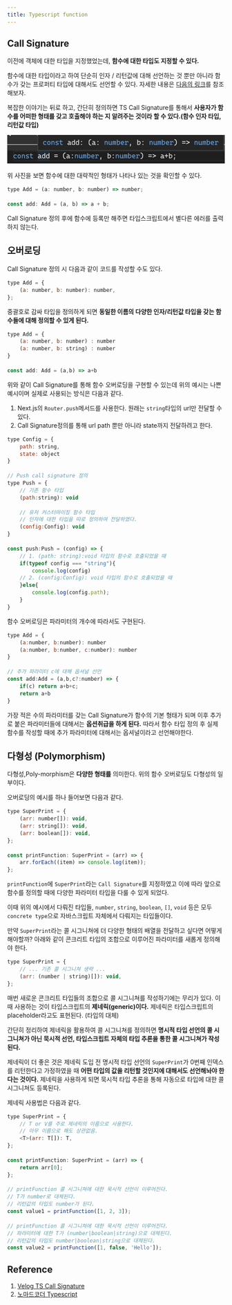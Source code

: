```yaml
---
title: Typescript function
---
```


## Call Signature

이전에 객체에 대한 타입을 지정했었는데, **함수에 대한 타입도 지정할 수 있다.**

함수에 대한 타입이라고 하여 단순히 인자 / 리턴값에 대해 선언하는 것 뿐만 아니라 함수가 갖는 프로퍼티 타입에 대해서도 선언할 수 있다. 자세한 내용은 [다음의 링크](https://velog.io/@zerozoo-front/Call-signature)를 참조해보자.

복잡한 이야기는 뒤로 하고, 간단히 정의하면 TS Call Signature를 통해서 **사용자가 함수를 어떠한 형태를 갖고 호출해야 하는 지 알려주는 것이라 할 수 있다.(함수 인자 타입, 리턴값 타입)**

![Call Signature](../.vuepress/assets/typescript/callSignature.png)

위 사진을 보면 함수에 대한 대략적인 형태가 나타나 있는 것을 확인할 수 있다.

```javascript
type Add = (a: number, b: number) => number;

const add: Add = (a, b) => a + b;
```

Call Signature 정의 후에 함수에 등록만 해주면 타입스크립트에서 별다른 에러를 출력하지 않는다.

## 오버로딩

Call Signature 정의 시 다음과 같이 코드를 작성할 수도 있다.

```javascript
type Add = {
    (a: number, b: number): number,
};
```

중괄호로 감싸 타입을 정의하게 되면 **동일한 이름의 다양한 인자/리턴값 타입을 갖는 함수들에 대해 정의할 수 있게 된다.**

```javascript
type Add = {
    (a: number, b: number) : number
    (a: number, b: string) : number
}

const add: Add = (a,b) => a+b
```

위와 같이 Call Signature를 통해 함수 오버로딩을 구현할 수 있는데 위의 예시는 나쁜 예시이며 실제로 사용되는 방식은 다음과 같다.

1. Next.js의 `Router.push`메서드를 사용한다. 원래는 `string`타입의 url만 전달할 수 있다.
2. Call Signature정의를 통해 url path 뿐만 아니라 state까지 전달하려고 한다.

```javascript
type Config = {
    path: string,
    state: object
}

// Push call signature 정의
type Push = {
    // 기존 함수 타입
    (path:string): void

    // 유저 커스터마이징 함수 타입
    // 인자에 대한 타입을 따로 정의하여 전달하였다.
    (config:Config): void
}

const push:Push = (config) => {
    // 1. (path: string):void 타입의 함수로 호출되었을 때
    if(typeof config === "string"){
        console.log(config)
    // 2. (config:Config): void 타입의 함수로 호출되었을 때
    }else{
        console.log(config.path);
    }
}
```

함수 오버로딩은 파라미터의 개수에 따라서도 구현된다.

```javascript
type Add = {
    (a:number, b:number): number
    (a:number, b:number, c:number): number
}

// 추가 파라미터 c에 대해 옵셔널 선언
const add:Add = (a,b,c?:number) => {
    if(c) return a+b+c;
    return a+b
}
```

가장 적은 수의 파라미터를 갖는 Call Signature가 함수의 기본 형태가 되며 이후 추가로 붙은 파라미터들에 대해서는 **옵션취급을 하게 된다.** 따라서 함수 타입 정의 후 실제 함수를 작성할 때에 추가 파라미터에 대해서는 옵셔널이라고 선언해야한다.

## 다형성 (Polymorphism)

다형성,Poly-morphism은 **다양한 형태를** 의미한다. 위의 함수 오버로딩도 다형성의 일부이다.

오버로딩의 예시를 하나 들어보면 다음과 같다.

```javascript
type SuperPrint = {
    (arr: number[]): void,
    (arr: string[]): void,
    (arr: boolean[]): void,
};

const printFunction: SuperPrint = (arr) => {
    arr.forEach((item) => console.log(item));
};
```

`printFunction`에 `SuperPrint`라는 `Call Signature`를 지정하였고 이에 따라 앞으로 함수를 정의할 때에 다양한 파라미터 타입을 다룰 수 있게 되었다.

이때 위의 예시에서 다뤄진 타입들, `number`, `string`, `boolean`, `[]`, `void` 등은 모두 `concrete type`으로 자바스크립트 자체에서 다뤄지는 타입들이다.

만약 `SuperPrint`라는 콜 시그니쳐에 더 다양한 형태의 배열을 전달하고 싶다면 어떻게 해야할까? 아래와 같이 콘크리트 타입의 조합으로 이루어진 파라미터를 새롭게 정의해야 한다.

```javascript
type SuperPrint = {
    // ... 기존 콜 시그니쳐 생략 ...
    (arr: (number | string)[]): void,
};
```

매번 새로운 콘크리트 타입들의 조합으로 콜 시그니쳐를 작성하기에는 무리가 있다. 이때 사용하는 것이 타입스크립트의 **제네릭(generic)이다.** 제네릭은 타입스크립트의 placeholder라고도 표현된다. (타입의 대체)

간단히 정리하여 제네릭을 활용하여 콜 시그니쳐를 정의하면 **명시적 타입 선언의 콜 시그니쳐가 아닌 묵시적 선언, 타입스크립트 자체의 타입 추론을 통한 콜 시그니쳐가 작성된다.**

제네릭이 더 좋은 것은 제네릭 도입 전 명시적 타입 선언의 `SuperPrint`가 0번째 인덱스를 리턴한다고 가정하였을 때 **어떤 타입의 값을 리턴할 것인지에 대해서도 선언해놔야 한다는 것이다.** 제네릭을 사용하게 되면 묵시적 타입 추론을 통해 자동으로 타입에 대한 콜 시그니쳐도 등록된다.

제네릭 사용법은 다음과 같다.

```javascript
type SuperPrint = {
    // T or V를 주로 제네릭의 이름으로 사용한다.
    // 아무 이름으로 해도 상관없음.
    <T>(arr: T[]): T,
};

const printFunction: SuperPrint = (arr) => {
    return arr[0];
};

// printFunction 콜 시그니쳐에 대한 묵시적 선언이 이루어진다.
// T가 number로 대체된다.
// 리턴값의 타입도 number가 된다.
const value1 = printFunction([1, 2, 3]);

// printFunction 콜 시그니쳐에 대한 묵시적 선언이 이루어진다.
// 파라미터에 대한 T가 (number|boolean|string)으로 대체된다.
// 리턴값의 타입도 number|boolean|string으로 대체된다.
const value2 = printFunction([1, false, 'Hello']);
```

## Reference

1. [Velog TS Call Signature](https://velog.io/@zerozoo-front/Call-signature)
2. [노마드코더 Typescript](https://nomadcoders.co/typescript-for-beginners/lobby)
